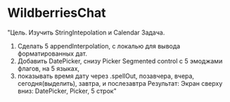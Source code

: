# WildberriesChat

"Цель. Изучить StringIntepolation и Calendar
Задача. 
1. Сделать 5 appendInterpolation, с локалью для вывода форматированных дат. 
2. Добавить DatePicker, снизу Picker Segmented control c 5 эмоджами флагов, на 5 языках, 
3. показывать время дату через .spellOut, позавчера, вчера, сегодня(выделить), завтра, и послезавтра 
Результат: Экран сверху вниз: DatePicker, Picker, 5 строк"
